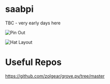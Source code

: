 # saabpi
TBC - very early days here

![Pin Out](https://www.raspberrypi.com/documentation/computers/images/GPIO-Pinout-Diagram-2.png)

![Hat Layout](https://media-cdn.seeedstudio.com/media/catalog/product/cache/bb49d3ec4ee05b6f018e93f896b8a25d/h/t/httpsstatics3.seeedstudio.comseeedfile2018-11bazaar975952_front.jpg)




# Useful Repos

https://github.com/zolgear/grove.py/tree/master

